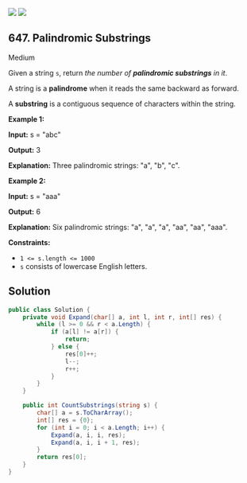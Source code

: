 [![](https://img.shields.io/github/stars/LeetCode-in-Net/LeetCode-in-Net?label=Stars&style=flat-square)](https://github.com/LeetCode-in-Net/LeetCode-in-Net)
[![](https://img.shields.io/github/forks/LeetCode-in-Net/LeetCode-in-Net?label=Fork%20me%20on%20GitHub%20&style=flat-square)](https://github.com/LeetCode-in-Net/LeetCode-in-Net/fork)

## 647\. Palindromic Substrings

Medium

Given a string `s`, return _the number of **palindromic substrings** in it_.

A string is a **palindrome** when it reads the same backward as forward.

A **substring** is a contiguous sequence of characters within the string.

**Example 1:**

**Input:** s = "abc"

**Output:** 3

**Explanation:** Three palindromic strings: "a", "b", "c". 

**Example 2:**

**Input:** s = "aaa"

**Output:** 6

**Explanation:** Six palindromic strings: "a", "a", "a", "aa", "aa", "aaa". 

**Constraints:**

*   `1 <= s.length <= 1000`
*   `s` consists of lowercase English letters.

## Solution

```csharp
public class Solution {
    private void Expand(char[] a, int l, int r, int[] res) {
        while (l >= 0 && r < a.Length) {
            if (a[l] != a[r]) {
                return;
            } else {
                res[0]++;
                l--;
                r++;
            }
        }
    }

    public int CountSubstrings(string s) {
        char[] a = s.ToCharArray();
        int[] res = {0};
        for (int i = 0; i < a.Length; i++) {
            Expand(a, i, i, res);
            Expand(a, i, i + 1, res);
        }
        return res[0];
    }
}
```